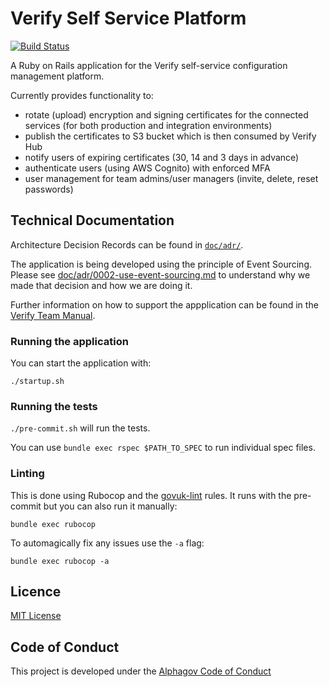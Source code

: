 # Verify Self Service Platform

[![Build Status](https://travis-ci.org/alphagov/verify-self-service.svg?branch=master)](https://travis-ci.org/alphagov/verify-self-service)

A Ruby on Rails application for the Verify self-service configuration management
platform.

Currently provides functionality to:
* rotate (upload) encryption and signing certificates for the connected services (for both production and integration environments)
* publish the certificates to S3 bucket which is then consumed by Verify Hub
* notify users of expiring certificates (30, 14 and 3 days in advance)
* authenticate users (using AWS Cognito) with enforced MFA
* user management for team admins/user managers (invite, delete, reset passwords)

## Technical Documentation

Architecture Decision Records can be found in [`doc/adr/`](doc/adr/).

The application is being developed using the principle of Event Sourcing. Please
see [doc/adr/0002-use-event-sourcing.md](doc/adr/0002-use-event-sourcing.md) to
understand why we made that decision and how we are doing it.

Further information on how to support the appplication can be found in the 
[Verify Team Manual](https://verify-team-manual.cloudapps.digital/documentation/support/#verify-self-service).

### Running the application

You can start the application with:

`./startup.sh`

### Running the tests

`./pre-commit.sh` will run the tests.

You can use `bundle exec rspec $PATH_TO_SPEC` to run individual spec files.

### Linting

This is done using Rubocop and the [govuk-lint](https://github.com/alphagov/govuk-lint) rules. It runs with the pre-commit but you can also run it manually:

`bundle exec rubocop`

To automagically fix any issues use the `-a` flag:

`bundle exec rubocop -a`

## Licence

[MIT License](LICENCE)

## Code of Conduct
This project is developed under the [Alphagov Code of Conduct](https://github.com/alphagov/code-of-conduct)
